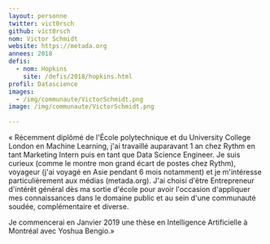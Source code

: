 ```yaml
---
layout: personne
twitter: vict0rsch
github: vict0rsch
nom: Victor Schmidt
website: https://metada.org
annees: 2018
defis: 
  - nom: Hopkins
    site: /defis/2018/hopkins.html
profil: Datascience
images:
  - /img/communaute/VictorSchmidt.png
image: /img/communaute/VictorSchmidt.png
 
---
```


« Récemment diplômé de l'École polytechnique et du University College
London en Machine Learning, j'ai travaillé auparavant 1 an chez Rythm
en tant Marketing Intern puis en tant que Data Science Engineer.  Je
suis curieux (comme le montre mon grand écart de postes chez Rythm),
voyageur (j'ai voyagé en Asie pendant 6 mois notamment) et je
m'intéresse particulièrement aux médias (metada.org). J'ai choisi
d'être Entrepreneur d'intérêt général dès ma sortie d'école pour avoir
l'occasion d'appliquer mes connaissances dans le domaine public et
au sein d'une communauté soudée, complémentaire et diverse.


Je commencerai en Janvier 2019 une thèse en Intelligence Artificielle à Montréal avec Yoshua Bengio.»

